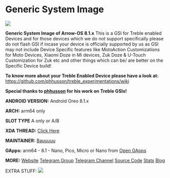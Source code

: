 # Generic System Image

![
](https://github.com/ArrowOS/getting_started/raw/master/etc/logo.png?raw=true)


**Generic System Image of Arrow-OS 8.1.x**
This is a GSI for Treble enabled Devices and for those devices which we do not support specifically please do not flash GSI if incase your device is officially supported by us as GSI may not include Device Specific features like MotoAction Customizations for Moto Devices, Xiaomi Doze in Mi devices, Zuk Doze & U-Touch Customization for Zuk etc and other things which can be/ are better on the Specific Device build!

**To know more about your Treble Enabled Device please have a look at:**
https://github.com/phhusson/treble_experimentations/wiki

**Special thanks to [phhusson](https://github.com/phhusson) for his work on Treble GSIs!**


**ANDROID VERSION:** Android Oreo 8.1.x 

**ARCH:** arm64 only

**SLOT TYPE**  A only or A/B

**XDA THREAD:** [Click Here](https://forum.xda-developers.com/project-treble/trebleenabled-device-development/rom-arrowos-gsi-t3819467)

**MAINTAINER:** [Bauuuuu](https://github.com/bauuuuu)

**GApps:** arm64 - 8.1 - Nano, Pico, Micro or Nano from [Open GApps](opengapps.org)


**MORE:**
[Website](https;//arrowos.net)
[Telegram Group](https;//t.me/arrowos)
[Telegram Channel](https;//t.me/arrow_os)
[Source Code](https;//github.com/arrowos)
[Stats](https;//stats.arrowos.net)
[Blog](https;//blog.arrowos.net)

EXTRA STUFF:
![](https://www1-lw.xda-cdn.com/files/2018/04/Project-Treble-Feature-Image.png)

